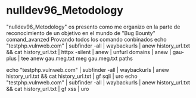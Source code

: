# nulldev96_Metodology
"nulldev96_Metodology" os presento como me organizo en la parte de reconocimiento de un objetivo en el mundo de "Bug Bounty"
comand_avanzed
Provando todos los comando conbinados
echo "testphp.vulnweb.com" | subfinder -all |  waybackurls | anew history_url.txt && cat history_url.txt | httpx -silent | anew  | unfurl domains | anew | gau-plus | tee anew gau.meg.txt
meg gau.meg.txt paths


<picture> echo "testphp.vulnweb.com" | subfinder -all |  waybackurls | anew history_url.txt && cat history_url.txt | gf  sqli | uro </picture>
echo "testphp.vulnweb.com" | subfinder -all |  waybackurls | anew history_url.txt && cat history_url.txt | gf xss | uro
